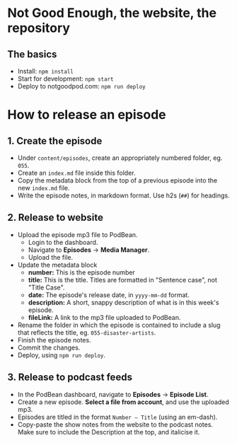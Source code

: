 # Not Good Enough, the website, the repository

## The basics

- Install: `npm install`
- Start for development: `npm start`
- Deploy to notgoodpod.com: `npm run deploy`

# How to release an episode

## 1. Create the episode

- Under `content/episodes`, create an appropriately numbered folder, eg. `055`.
- Create an `index.md` file inside this folder.
- Copy the metadata block from the top of a previous episode into the new `index.md` file.
- Write the episode notes, in markdown format. Use h2s (`##`) for headings.

## 2. Release to website

- Upload the episode mp3 file to PodBean.
    - Login to the dashboard.
    - Navigate to **Episodes** -> **Media Manager**.
    - Upload the file.
- Update the metadata block
    - **number:** This is the episode number
    - **title:** This is the title. Titles are formatted in "Sentence case", not "Title Case".
    - **date:** The episode's release date, in `yyyy-mm-dd` format.
    - **description:** A short, snappy description of what is in this week's episode.
    - **fileLink:** A link to the mp3 file uploaded to PodBean.
- Rename the folder in which the episode is contained to include a slug that reflects the title, eg. `055-disaster-artists`.
- Finish the episode notes.
- Commit the changes.
- Deploy, using `npm run deploy`.

## 3. Release to podcast feeds

- In the PodBean dashboard, navigate to **Episodes** -> **Episode List**.
- Create a new episode. **Select a file from account**, and use the uploaded mp3.
- Episodes are titled in the format `Number — Title` (using an em-dash).
- Copy-paste the show notes from the website to the podcast notes. Make sure to include the Description at the top, and italicise it.